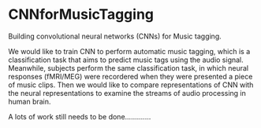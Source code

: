 # CNNforMusicTagging
Building convolutional neural networks (CNNs) for Music tagging.

We would like to train CNN to perform automatic music tagging, which is a classification task that aims to predict music tags using the audio signal. Meanwhile, subjects perform the same classification task, in which neural responses (fMRI/MEG) were recordered when they were presented a piece of music clips. Then we would like to compare representations of CNN with the neural representations to examine the streams of audio processing in human brain.

A lots of work still needs to be done.............
